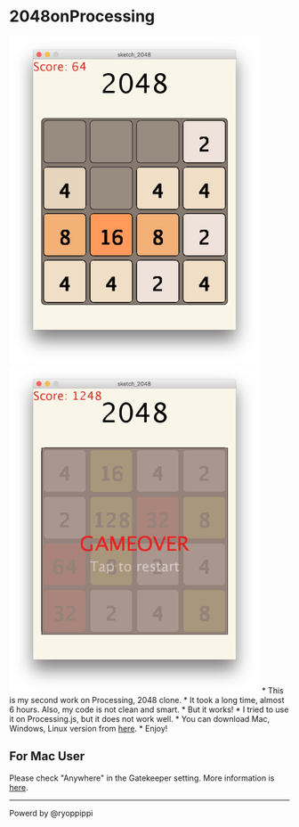 # 2048onProcessing

<img src="./Screenshot/app1.png" width="450">
<img src="./Screenshot/app2.png" width="450">
* This is my second work on Processing, 2048 clone.
* It took a long time, almost 6 hours. Also, my code is not clean and smart.
* But it works!
* I tried to use it on Processing.js, but it does not work well.
* You can download Mac, Windows, Linux version from <a href="https://drive.google.com/open?id=0B-t3HBYq7YB4bkl0RXRoaEFNWkU">here</a>. 
* Enjoy!

## For Mac User

Please check "Anywhere" in the Gatekeeper setting. More information is  <a href="https://support.apple.com/en-us/HT202491">here</a>.

---
Powerd by @ryoppippi

